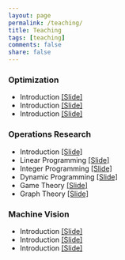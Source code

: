 ```yaml
---
layout: page
permalink: /teaching/
title: Teaching
tags: [teaching]
comments: false
share: false
---
```



 
### Optimization
* Introduction  <a href="../group/2024-Yu.pdf" class="textlink" target="_blank">[Slide]</a>
* Introduction  <a href="../group/2024-Yu.pdf" class="textlink" target="_blank">[Slide]</a>
* Introduction  <a href="../group/2024-Yu.pdf" class="textlink" target="_blank">[Slide]</a>



### Operations Research
* Introduction  <a href="../teaching/OR-1.pdf" class="textlink" target="_blank">[Slide]</a>
* Linear Programming  <a href="../teaching/OR-2.pdf" class="textlink" target="_blank">[Slide]</a>
* Integer Programming  <a href="../teaching/OR-3.pdf" class="textlink" target="_blank">[Slide]</a>
* Dynamic Programming  <a href="../teaching/OR-4.pdf" class="textlink" target="_blank">[Slide]</a>
* Game Theory  <a href="../teaching/OR-5" class="textlink" target="_blank">[Slide]</a>
* Graph Theory  <a href="../teaching/OR-6.pdf" class="textlink" target="_blank">[Slide]</a>


### Machine Vision
* Introduction  <a href="../group/2024-Yu.pdf" class="textlink" target="_blank">[Slide]</a>
* Introduction  <a href="../group/2024-Yu.pdf" class="textlink" target="_blank">[Slide]</a>
* Introduction  <a href="../group/2024-Yu.pdf" class="textlink" target="_blank">[Slide]</a>


  
